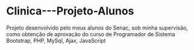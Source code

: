 # Clinica---Projeto-Alunos
Projeto desenvolvido pelo meus alunos do Senac, sob minha supervisão, como obtenção de aprovação do curso de Programador de Sistema Bootstrap, PHP, MySql, Ajax, JavaScript

